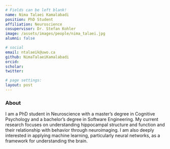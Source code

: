 ```yaml
---
# Fields can be left blank! 
name: Nima Talaei Kamalabadi
position: PhD Student
affiliation: Neuroscience
cosupervisor: Dr. Stefan Kohler
image: /assets/images/people/nima_talaei.jpg
alumni: false

# social
email: ntalaeik@uwo.ca
github: NimaTalaeiKamalabadi
orcid:
scholar:
twitter:

# page settings:
layout: post
---
```


### About

I am a PhD student in Neuroscience with a master’s degree in Cognitive Psychology and a bachelor’s degree in Software Engineering. My current research focuses on understanding hippocampal structure and function and their relationship with behavior through neuroimaging. I am also deeply interested in applying machine learning, particularly neural networks, as a framework for understanding the brain.